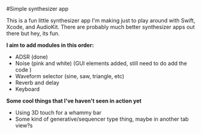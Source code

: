 #Simple synthesizer app

This is a fun little synthesizer app I'm making just to play around with Swift,
Xcode, and AudioKit. There are probably much better synthesizer apps out there
but hey, its fun.

**I aim to add modules in this order:**

- ADSR (done)
- Noise (pink and white) (GUI elements added, still need to do add the code )
- Waveform selector (sine, saw, triangle, etc)
- Reverb and delay
- Keyboard

**Some cool things that I've haven't seen in action yet**

- Using 3D touch for a whammy bar
- Some kind of generative/sequencer type thing, maybe in another tab view?s
